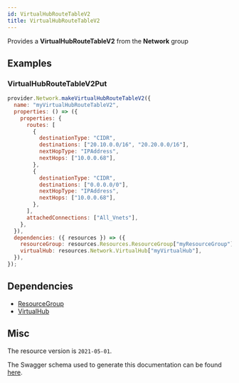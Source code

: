 ```yaml
---
id: VirtualHubRouteTableV2
title: VirtualHubRouteTableV2
---
```

Provides a **VirtualHubRouteTableV2** from the **Network** group
## Examples
### VirtualHubRouteTableV2Put
```js
provider.Network.makeVirtualHubRouteTableV2({
  name: "myVirtualHubRouteTableV2",
  properties: () => ({
    properties: {
      routes: [
        {
          destinationType: "CIDR",
          destinations: ["20.10.0.0/16", "20.20.0.0/16"],
          nextHopType: "IPAddress",
          nextHops: ["10.0.0.68"],
        },
        {
          destinationType: "CIDR",
          destinations: ["0.0.0.0/0"],
          nextHopType: "IPAddress",
          nextHops: ["10.0.0.68"],
        },
      ],
      attachedConnections: ["All_Vnets"],
    },
  }),
  dependencies: ({ resources }) => ({
    resourceGroup: resources.Resources.ResourceGroup["myResourceGroup"],
    virtualHub: resources.Network.VirtualHub["myVirtualHub"],
  }),
});

```
## Dependencies
- [ResourceGroup](../Resources/ResourceGroup.md)
- [VirtualHub](../Network/VirtualHub.md)
## Misc
The resource version is `2021-05-01`.

The Swagger schema used to generate this documentation can be found [here](https://github.com/Azure/azure-rest-api-specs/tree/main/specification/network/resource-manager/Microsoft.Network/stable/2021-05-01/virtualWan.json).
